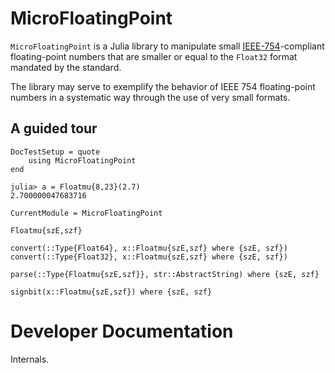 # MicroFloatingPoint

`MicroFloatingPoint` is a Julia library to manipulate small [IEEE-754](https://en.wikipedia.org/wiki/IEEE_754)-compliant floating-point numbers that are smaller or equal to the `Float32` format mandated by the standard.

The library may serve to exemplify the behavior of IEEE 754 floating-point numbers in a systematic way through the use of very small formats.

## A guided tour

```@meta
DocTestSetup = quote
    using MicroFloatingPoint
end
```

```jldoctest
julia> a = Floatmu{8,23}(2.7)
2.700000047683716
```

```@meta
CurrentModule = MicroFloatingPoint
```

```@docs
Floatmu{szE,szf}
```

```@docs
convert(::Type{Float64}, x::Floatmu{szE,szf} where {szE, szf})
convert(::Type{Float32}, x::Floatmu{szE,szf} where {szE, szf})
```

```@docs
parse(::Type{Floatmu{szE,szf}}, str::AbstractString) where {szE, szf}
```

```@docs
signbit(x::Floatmu{szE,szf}) where {szE, szf}
```

# Developer Documentation

Internals.